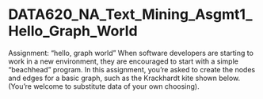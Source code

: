 # DATA620_NA_Text_Mining_Asgmt1_Hello_Graph_World
Assignment: “hello, graph world” When software developers are starting to work in a new environment, they are encouraged to start with a simple “beachhead” program. In this assignment, you’re asked to create the nodes and edges for a basic graph, such as the Krackhardt kite shown below. (You’re welcome to substitute data of your own choosing).
